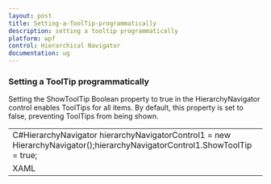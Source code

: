 ```yaml
---
layout: post
title: Setting-a-ToolTip-programmatically
description: setting a tooltip programmatically
platform: wpf
control: Hierarchical Navigator
documentation: ug
---
```


### Setting a ToolTip programmatically

Setting the ShowToolTip Boolean property to true in the HierarchyNavigator control enables ToolTips for all items. By default, this property is set to false, preventing ToolTips from being shown.

<table>
<tr>
<td>
C#HierarchyNavigator hierarchyNavigatorControl1 = new HierarchyNavigator();hierarchyNavigatorControl1.ShowToolTip = true;</td></tr>
<tr>
<td>
XAML<syncfusion:HierarchyNavigator Name="hierarchyNavigator1" ShowToolTip="True" /></td></tr>
</table>


